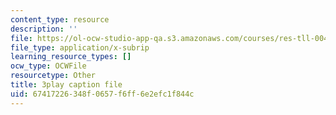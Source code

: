 ```yaml
---
content_type: resource
description: ''
file: https://ol-ocw-studio-app-qa.s3.amazonaws.com/courses/res-tll-004-stem-concept-videos-fall-2013/67417226348f0657f6ff6e2efc1f844c_x5Zr2-od-fU.srt
file_type: application/x-subrip
learning_resource_types: []
ocw_type: OCWFile
resourcetype: Other
title: 3play caption file
uid: 67417226-348f-0657-f6ff-6e2efc1f844c
---
```


